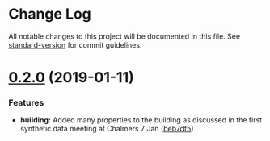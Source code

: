 # Change Log

All notable changes to this project will be documented in this file. See [standard-version](https://github.com/conventional-changelog/standard-version) for commit guidelines.

<a name="0.2.0"></a>
# [0.2.0](https://github.com/bimenergy/dreeam-format/compare/v0.1.2...v0.2.0) (2019-01-11)


### Features

* **building:** Added many properties to the building as discussed in the first synthetic data meeting at Chalmers 7 Jan ([beb7df5](https://github.com/bimenergy/dreeam-format/commit/beb7df5))
